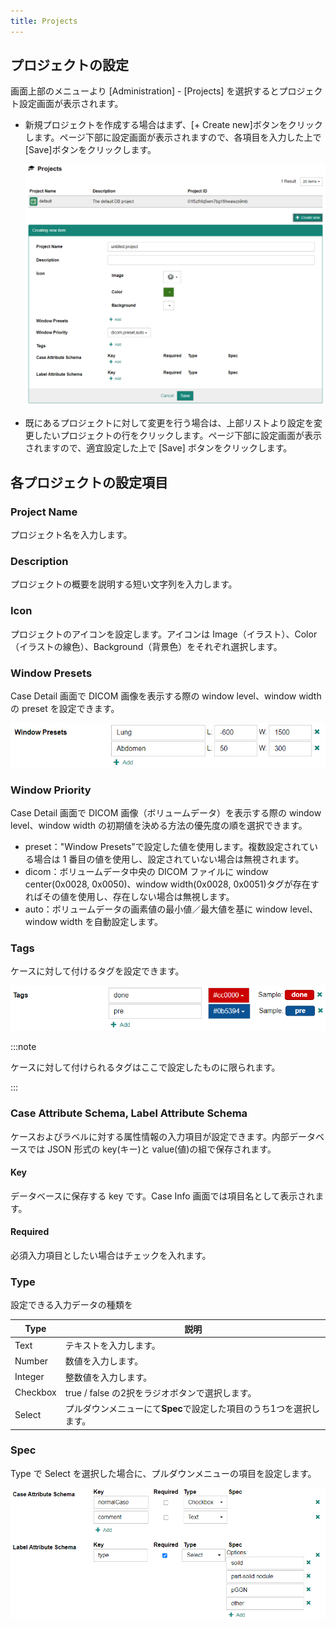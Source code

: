 ```yaml
---
title: Projects
---
```


## プロジェクトの設定

画面上部のメニューより [Administration] - [Projects] を選択するとプロジェクト設定画面が表示されます。

- 新規プロジェクトを作成する場合はまず、[+ Create new]ボタンをクリックします。ページ下部に設定画面が表示されますので、各項目を入力した上で[Save]ボタンをクリックします。

  ![Create new project](create-new-project.png)

- 既にあるプロジェクトに対して変更を行う場合は、上部リストより設定を変更したいプロジェクトの行をクリックします。ページ下部に設定画面が表示されますので、適宜設定した上で [Save] ボタンをクリックします。

## 各プロジェクトの設定項目

### Project Name

プロジェクト名を入力します。

### Description

プロジェクトの概要を説明する短い文字列を入力します。

### Icon

プロジェクトのアイコンを設定します。アイコンは Image（イラスト）、Color（イラストの線色）、Background（背景色）をそれぞれ選択します。

### Window Presets

Case Detail 画面で DICOM 画像を表示する際の window level、window width の preset を設定できます。

![Window Presets](project-window-presets.png)

### Window Priority

Case Detail 画面で DICOM 画像（ボリュームデータ）を表示する際の window level、window width の初期値を決める方法の優先度の順を選択できます。

- preset："Window Presets"で設定した値を使用します。複数設定されている場合は 1 番目の値を使用し、設定されていない場合は無視されます。
- dicom：ボリュームデータ中央の DICOM ファイルに window center(0x0028, 0x0050)、window width(0x0028, 0x0051)タグが存在すればその値を使用し、存在しない場合は無視します。
- auto：ボリュームデータの画素値の最小値／最大値を基に window level、window width を自動設定します。

### Tags

ケースに対して付けるタグを設定できます。

![Tag](project-tags.png)

:::note

ケースに対して付けられるタグはここで設定したものに限られます。

:::

### Case Attribute Schema, Label Attribute Schema

ケースおよびラベルに対する属性情報の入力項目が設定できます。内部データベースでは JSON 形式の key(キー)と value(値)の組で保存されます。

#### Key

データベースに保存する key です。Case Info 画面では項目名として表示されます。

#### Required

必須入力項目としたい場合はチェックを入れます。

### Type

設定できる入力データの種類を

<!--prettier-ignore-->
| Type | 説明 |
|---|---|
| Text | テキストを入力します。 |
| Number | 数値を入力します。 |
| Integer | 整数値を入力します。 |
| Checkbox | true / false の2択をラジオボタンで選択します。 |
| Select | プルダウンメニューにて**Spec**で設定した項目のうち1つを選択します。 |

### Spec

Type で Select を選択した場合に、プルダウンメニューの項目を設定します。

![Attribute Schema](attribute-schema.png)
